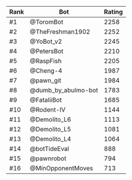 Rank|Bot|Rating
---|---|---
#1|@ToromBot|2258
#2|@TheFreshman1902|2252
#3|@YoBot_v2|2245
#4|@PetersBot|2210
#5|@RaspFish|2205
#6|@Cheng-4|1987
#7|@pawn_git|1984
#8|@dumb_by_abulmo-bot|1783
#9|@FataliiBot|1685
#10|@Rodent-IV|1144
#11|@Demolito_L6|1113
#12|@Demolito_L5|1081
#13|@Demolito_L4|1064
#14|@botTideEval|888
#15|@pawnrobot|794
#16|@MinOpponentMoves|713
